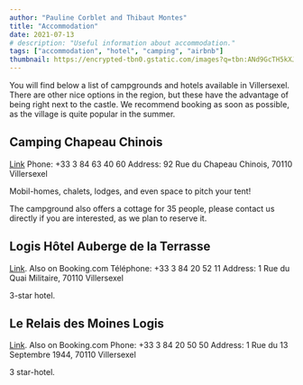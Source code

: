 ```yaml
---
author: "Pauline Corblet and Thibaut Montes"
title: "Accommodation"
date: 2021-07-13
# description: "Useful information about accommodation."
tags: ["accommodation", "hotel", "camping", "airbnb"]
thumbnail: https://encrypted-tbn0.gstatic.com/images?q=tbn:ANd9GcTH5kXJ5k9-_1dsgdCitoMcAW7hVTd6ukhYPJruKYjbaY8DgBAp
---
```


You will find below a list of campgrounds and hotels available in Villersexel. There are other nice options in the region, but these have the advantage of being right next to the castle. We recommend booking as soon as possible, as the village is quite popular in the summer.

## Camping Chapeau Chinois

[Link](https://campingvillersexel.com/)
Phone: +33 3 84 63 40 60
Address: 92 Rue du Chapeau Chinois, 70110 Villersexel

Mobil-homes, chalets, lodges, and even space to pitch your tent!

The campground also offers a cottage for 35 people, please contact us directly if you are interested, as we plan to reserve it.

## Logis Hôtel Auberge de la Terrasse

[Link](https://www.logishotels.com/fr/hotel/logis-hotel-auberge-de-la-terrasse-1308?partid=1535&gclid=Cj0KCQjwpompBhDZARIsAFD_Fp_qAa6YoSGZN_1UeOzh_y66tCEUAqhLyXm7srcLaSiojo7zOI8vOZcaAqU6EALw_wcB). Also on Booking.com
Téléphone: +33 3 84 20 52 11
Address: 1 Rue du Quai Militaire, 70110 Villersexel

3-star hotel.

## Le Relais des Moines Logis

[Link](https://chauveypierreyves.site-solocal.com/). Also on Booking.com
Phone: +33 3 84 20 50 50
Address: 1 Rue du 13 Septembre 1944, 70110 Villersexel

3 star-hotel.
